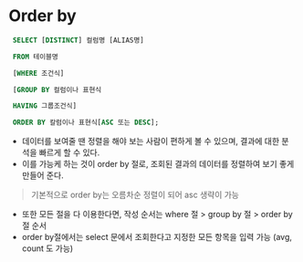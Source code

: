 # Order by

```sql
 SELECT [DISTINCT] 컬럼명 [ALIAS명]

 FROM 테이블명

 [WHERE 조건식]

 [GROUP BY 컬럼이나 표현식

 HAVING 그룹조건식]

 ORDER BY 칼럼이나 표현식[ASC 또는 DESC];
```

- 데이터를 보여줄 땐 정렬을 해야 보는 사람이 편하게 볼 수 있으며, 결과에 대한 분석을 빠르게 할 수 있다.
- 이를 가능케 하는 것이 order by 절로, 조회된 결과의 데이터를 정렬하여 보기 좋게 만들어 준다.

> 기본적으로 order by는 오름차순 정렬이 되어 asc 생략이 가능
- 또한 모든 절을 다 이용한다면, 작성 순서는 where 절 > group by 절 > order by 절 순서
- order by절에서는 select 문에서 조회한다고 지정한 모든 항목을 입력 가능 (avg, count 도 가능)